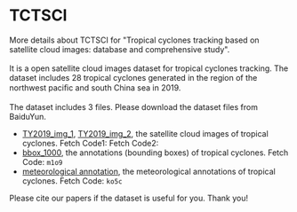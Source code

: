 # TCTSCI
More details about TCTSCI for "Tropical cyclones tracking based on satellite cloud images: database and comprehensive study".<br><br>
It is a open satellite cloud images dataset for tropical cyclones tracking. The dataset includes 28 tropical cyclones generated in the region of the northwest paciﬁc and south China sea in 2019.<br><br>
The dataset includes 3 files. Please download the dataset files from BaiduYun.<br>
* [TY2019_img_1](), [TY2019_img_2](), the satellite cloud images of tropical cyclones. Fetch Code1: Fetch Code2:
* [bbox_1000](https://pan.baidu.com/s/15RaNihPvXUT91wKqeq4k9Q), the annotations (bounding boxes) of tropical cyclones. Fetch Code: `m1o9`
* [meteorological annotation](https://pan.baidu.com/s/1jLkAVxvuKsvfu5SYP4fR8g), the meteorological annotations of tropical cyclones. Fetch Code: `ko5c`

Please cite our papers if the dataset is useful for you. Thank you!
